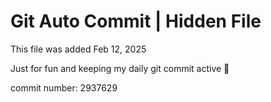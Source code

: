 # Git Auto Commit | Hidden File

This file was added Feb 12, 2025

Just for fun and keeping my daily git commit active 🤪

commit number: 2937629
